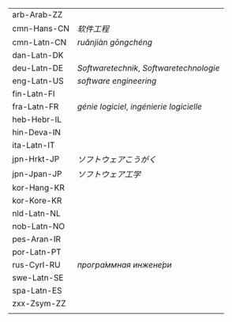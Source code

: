 | | |
|-|-|
| arb-Arab-ZZ |  |
| cmn-Hans-CN | _软件工程_ |
| cmn-Latn-CN | _ruǎnjiàn gōngchéng_ |
| dan-Latn-DK |  |
| deu-Latn-DE | _Softwaretechnik_, _Softwaretechnologie_ |
| eng-Latn-US | _software engineering_ |
| fin-Latn-FI |  |
| fra-Latn-FR | _génie logiciel_, _ingénierie logicielle_ |
| heb-Hebr-IL |  |
| hin-Deva-IN |  |
| ita-Latn-IT |  |
| jpn-Hrkt-JP | _ソフトウェアこうがく_ |
| jpn-Jpan-JP | _ソフトウェア工学_ |
| kor-Hang-KR |  |
| kor-Kore-KR |  |
| nld-Latn-NL |  |
| nob-Latn-NO |  |
| pes-Aran-IR |  |
| por-Latn-PT |  |
| rus-Cyrl-RU | _програ́ммная инжене́ри_ |
| swe-Latn-SE |  |
| spa-Latn-ES |  |
| zxx-Zsym-ZZ |  |
|  |  |
